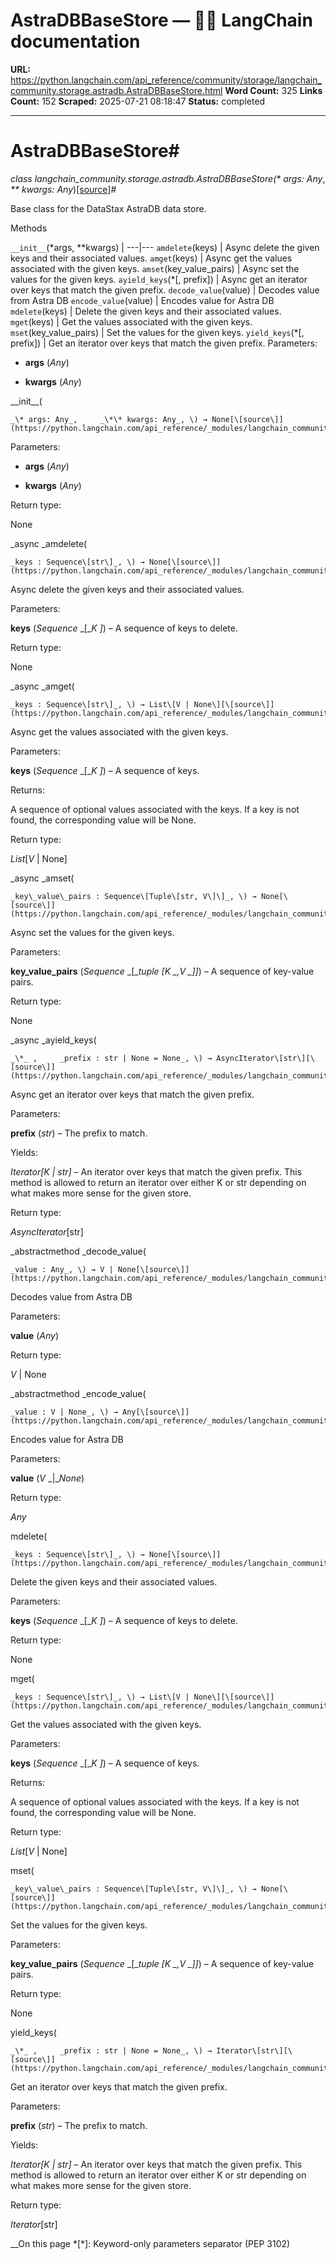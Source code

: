 # AstraDBBaseStore — 🦜🔗 LangChain  documentation

**URL:** https://python.langchain.com/api_reference/community/storage/langchain_community.storage.astradb.AstraDBBaseStore.html
**Word Count:** 325
**Links Count:** 152
**Scraped:** 2025-07-21 08:18:47
**Status:** completed

---

# AstraDBBaseStore\#

_class _langchain\_community.storage.astradb.AstraDBBaseStore\(_\* args: Any_, _\*\* kwargs: Any_\)[\[source\]](https://python.langchain.com/api_reference/_modules/langchain_community/storage/astradb.html#AstraDBBaseStore)\#     

Base class for the DataStax AstraDB data store.

Methods

`__init__`\(\*args, \*\*kwargs\) |    ---|---   `amdelete`\(keys\) | Async delete the given keys and their associated values.   `amget`\(keys\) | Async get the values associated with the given keys.   `amset`\(key\_value\_pairs\) | Async set the values for the given keys.   `ayield_keys`\(\*\[, prefix\]\) | Async get an iterator over keys that match the given prefix.   `decode_value`\(value\) | Decodes value from Astra DB   `encode_value`\(value\) | Encodes value for Astra DB   `mdelete`\(keys\) | Delete the given keys and their associated values.   `mget`\(keys\) | Get the values associated with the given keys.   `mset`\(key\_value\_pairs\) | Set the values for the given keys.   `yield_keys`\(\*\[, prefix\]\) | Get an iterator over keys that match the given prefix.      Parameters:     

  * **args** \(_Any_\)

  * **kwargs** \(_Any_\)

\_\_init\_\_\(

    _\* args: Any_,     _\*\* kwargs: Any_, \) → None[\[source\]](https://python.langchain.com/api_reference/_modules/langchain_community/storage/astradb.html#AstraDBBaseStore.__init__)\#     

Parameters:     

  * **args** \(_Any_\)

  * **kwargs** \(_Any_\)

Return type:     

None

_async _amdelete\(

    _keys : Sequence\[str\]_, \) → None[\[source\]](https://python.langchain.com/api_reference/_modules/langchain_community/storage/astradb.html#AstraDBBaseStore.amdelete)\#     

Async delete the given keys and their associated values.

Parameters:     

**keys** \(_Sequence_ _\[__K_ _\]_\) – A sequence of keys to delete.

Return type:     

None

_async _amget\(

    _keys : Sequence\[str\]_, \) → List\[V | None\][\[source\]](https://python.langchain.com/api_reference/_modules/langchain_community/storage/astradb.html#AstraDBBaseStore.amget)\#     

Async get the values associated with the given keys.

Parameters:     

**keys** \(_Sequence_ _\[__K_ _\]_\) – A sequence of keys.

Returns:     

A sequence of optional values associated with the keys. If a key is not found, the corresponding value will be None.

Return type:     

_List_\[_V_ | None\]

_async _amset\(

    _key\_value\_pairs : Sequence\[Tuple\[str, V\]\]_, \) → None[\[source\]](https://python.langchain.com/api_reference/_modules/langchain_community/storage/astradb.html#AstraDBBaseStore.amset)\#     

Async set the values for the given keys.

Parameters:     

**key\_value\_pairs** \(_Sequence_ _\[__tuple_ _\[__K_ _,__V_ _\]__\]_\) – A sequence of key-value pairs.

Return type:     

None

_async _ayield\_keys\(

    _\*_ ,     _prefix : str | None = None_, \) → AsyncIterator\[str\][\[source\]](https://python.langchain.com/api_reference/_modules/langchain_community/storage/astradb.html#AstraDBBaseStore.ayield_keys)\#     

Async get an iterator over keys that match the given prefix.

Parameters:     

**prefix** \(_str_\) – The prefix to match.

Yields:     

_Iterator\[K | str\]_ – An iterator over keys that match the given prefix. This method is allowed to return an iterator over either K or str depending on what makes more sense for the given store.

Return type:     

_AsyncIterator_\[str\]

_abstractmethod _decode\_value\(

    _value : Any_, \) → V | None[\[source\]](https://python.langchain.com/api_reference/_modules/langchain_community/storage/astradb.html#AstraDBBaseStore.decode_value)\#     

Decodes value from Astra DB

Parameters:     

**value** \(_Any_\)

Return type:     

_V_ | None

_abstractmethod _encode\_value\(

    _value : V | None_, \) → Any[\[source\]](https://python.langchain.com/api_reference/_modules/langchain_community/storage/astradb.html#AstraDBBaseStore.encode_value)\#     

Encodes value for Astra DB

Parameters:     

**value** \(_V_ _|__None_\)

Return type:     

_Any_

mdelete\(

    _keys : Sequence\[str\]_, \) → None[\[source\]](https://python.langchain.com/api_reference/_modules/langchain_community/storage/astradb.html#AstraDBBaseStore.mdelete)\#     

Delete the given keys and their associated values.

Parameters:     

**keys** \(_Sequence_ _\[__K_ _\]_\) – A sequence of keys to delete.

Return type:     

None

mget\(

    _keys : Sequence\[str\]_, \) → List\[V | None\][\[source\]](https://python.langchain.com/api_reference/_modules/langchain_community/storage/astradb.html#AstraDBBaseStore.mget)\#     

Get the values associated with the given keys.

Parameters:     

**keys** \(_Sequence_ _\[__K_ _\]_\) – A sequence of keys.

Returns:     

A sequence of optional values associated with the keys. If a key is not found, the corresponding value will be None.

Return type:     

_List_\[_V_ | None\]

mset\(

    _key\_value\_pairs : Sequence\[Tuple\[str, V\]\]_, \) → None[\[source\]](https://python.langchain.com/api_reference/_modules/langchain_community/storage/astradb.html#AstraDBBaseStore.mset)\#     

Set the values for the given keys.

Parameters:     

**key\_value\_pairs** \(_Sequence_ _\[__tuple_ _\[__K_ _,__V_ _\]__\]_\) – A sequence of key-value pairs.

Return type:     

None

yield\_keys\(

    _\*_ ,     _prefix : str | None = None_, \) → Iterator\[str\][\[source\]](https://python.langchain.com/api_reference/_modules/langchain_community/storage/astradb.html#AstraDBBaseStore.yield_keys)\#     

Get an iterator over keys that match the given prefix.

Parameters:     

**prefix** \(_str_\) – The prefix to match.

Yields:     

_Iterator\[K | str\]_ – An iterator over keys that match the given prefix. This method is allowed to return an iterator over either K or str depending on what makes more sense for the given store.

Return type:     

_Iterator_\[str\]

__On this page   *[\*]: Keyword-only parameters separator (PEP 3102)